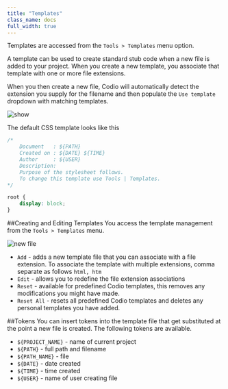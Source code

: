 ```yaml
---
title: "Templates"
class_name: docs
full_width: true
---
```


Templates are accessed from the `Tools > Templates` menu option.

A template can be used to create standard stub code when a new file is added to your project. When you create a new template, you associate that template with one or more file extensions.

When you then create a new file, Codio will automatically detect the extension you supply for the filename and then populate the `Use template` dropdown with matching templates.

<img alt="show" src="/img/docs/templates-newfile.png" class="simple"/>

The default CSS template looks like this

```css
/*
    Document   : ${PATH}
    Created on : ${DATE} ${TIME}
    Author     : ${USER}
    Description:
    Purpose of the stylesheet follows.
    To change this template use Tools | Templates.
*/

root {
    display: block;
}
```

##Creating and Editing Templates
You access the template management from the `Tools > Templates` menu.

![new file](/img/docs/templates-manage.png)

* `Add` - adds a new template file that you can associate with a file extension. To associate the template with multiple extensions, comma separate as follows `html, htm`
* `Edit` - allows you to redefine the file extension associations
* `Reset` - available for predefined Codio templates, this removes any modifications you might have made.
* `Reset All` - resets all predefined Codio templates and deletes any personal templates you have added.


##Tokens
You can insert tokens into the template file that get substituted at the point a new file is created. The following tokens are available.

* `${PROJECT_NAME}` - name of current project
* `${PATH}` - full path and filename
* `${PATH_NAME}` - file
* `${DATE}` - date created
* `${TIME}` - time created
* `${USER}` - name of user creating file
